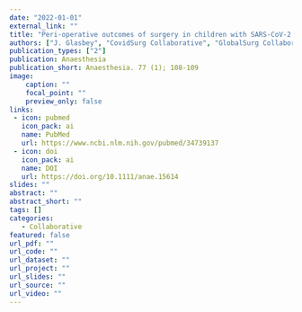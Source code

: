 ```yaml
---
date: "2022-01-01"
external_link: ""
title: "Peri-operative outcomes of surgery in children with SARS-CoV-2 infection"
authors: ["J. Glasbey", "CovidSurg Collaborative", "GlobalSurg Collaborative"]
publication_types: ["2"]
publication: Anaesthesia
publication_short: Anaesthesia. 77 (1); 108-109
image:
    caption: ""
    focal_point: ""
    preview_only: false
links:
 - icon: pubmed
   icon_pack: ai
   name: PubMed
   url: https://www.ncbi.nlm.nih.gov/pubmed/34739137
 - icon: doi
   icon_pack: ai
   name: DOI
   url: https://doi.org/10.1111/anae.15614
slides: ""
abstract: ""
abstract_short: ""
tags: []
categories: 
   - Collaborative
featured: false
url_pdf: ""
url_code: ""
url_dataset: ""
url_project: ""
url_slides: ""
url_source: ""
url_video: ""
---
```

